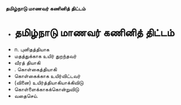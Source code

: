 **தமிழ்நாடு மாணவர் கணினித் திட்டம்**
- # தமிழ்நாடு மாணவர் கணினித் திட்டம்
- n. புனிதத்தியாக
- மதத்துக்காக உயிர் துறந்தவர்
- வீரத் தியாகி
- . கொள்கைத்தியாகி
- கொள்கைக்காக உயிர்விட்டவர்
- (வினை) உயிர்த்தியாகியாக்கிவிடு
- கொள்ளைக்காகக்கொன்றுவிடு
- வதைசெய்.

